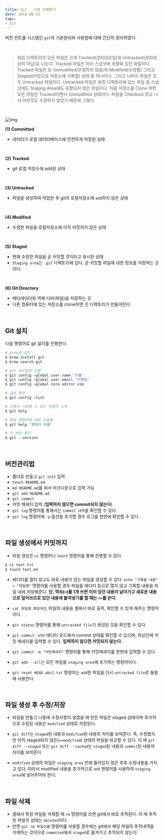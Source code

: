 ```yaml
---
title: Git _ 기본 이해하기
date: 2016-06-15
tags:
- Git
---
```



버전 컨트롤 시스템인 `git`의 기본원리와 사용법에 대해 간단히 정리하였다.

<br>


> 워킹 디렉토리의 모든 파일은 크게 Tracked(관리대상임)와 Untracked(관리대상이 아님)로 나눈다. Tracked 파일은 이미 스냅샷에 포함돼 있던 파일이다. Tracked 파일은 또 Unmodified(수정하지 않음)와 Modified(수정함) 그리고 Staged(커밋으로 저장소에 기록할) 상태 중 하나이다. 그리고 나머지 파일은 모두 Untracked 파일이다. Untracked 파일은 워킹 디렉토리에 있는 파일 중 스냅샷에도 Staging Area에도 포함되지 않은 파일이다. 처음 저장소를 Clone 하면 모든 파일은 Tracked이면서 Unmodified 상태이다. 파일을 Checkout 하고 나서 아무것도 수정하지 않았기 때문에 그렇다.
<br>

![img](https://git-scm.com/book/en/v2/images/lifecycle.png)

**(1) Committed**

- 데이터가 로컬 데이터베이스에 안전하게 저장된 상태

<br>

**(2) Tracked**

- git 로컬 저장소에 add된 상태

<br>

**(3) Untracked**

- 파일을 생성하여 작업한 후 git의 로컬저장소에 `add`하지 않은 상태


<br>

**(4) Modified**

- 수정한 파일을 로컬저장소에 아직 커밋하지 않은 상태

<br>

**(5) Staged**

- 현재 수정한 파일을 곧 커밋할 것이라고 표시한 상태
- `Staging area`는 `.git` 디렉토리에 있다. 곧 커밋할 파일에 대한 정보를 저장하는 곳이다.

<br>

**(6) Git Directory**

- 메타데이터와 객체 디비(파일)을 저장하는 곳
- 다른 컴퓨터에 있는 저장소를 clone하면 깃 디렉토리가 만들어진다.

<br>


## Git 설치

다음 명령어로 git 설치를 진행한다.

```powershell
# brew로 설치
$ brew install git
$ brew search git

# git 최초설정 진행
$ git config —global user.name "이름"
$ git config —global user.email "이메일"
$ git config —global core.editor vim

# 설정 확인
$ git config —list

# 깃에서 사용할 수 있는 명령어 소개
$ git help

# 특정 명령어에 대한 도움말
$ git help "명령어 이름"

# 깃 버전 확인
$ git --version
```

<br>

## 버전관리법

- 폴더로 만들고 `git init` 입력
- `touch README.md`
- `md README.md`를 써서 마크다운으로 입력 가능
- `git add README.md`
- `git commit`
- 커밋 메세지 입력 (**입력하지 않으면 commit되지 않는다**)
- `git log` 명령어를 통해서는 `commit 내역`을 확인할 수 있다.
- `git log` 명령어에  `-p` 옵션을 추가할 경우 로그를 한번에 확인할 수 있다.

<br>

## 파일 생성에서 커밋까지

- 파일 생성은 `vi` 명령어나 `touch` 명령어를 통해 진행할 수 있다.

```powershell
$ vi text.txt
$ touch text.md
```

- 에디터를 열지 않고도 바로 내용이 있는 파일을 생성할 수 있다. `echo "기록할 내용" > "파일명"` 명령어를 사용할 경우 파일을 에디터 등으로 열지 않고 기록할 내용을 파일 내에 저장해준다. **단, 꺽쇠(`>`)를 1개 쓰면 이미 있던 내용이 날아가고 새로운 내용으로 덮어쓰므로 있던 내용에 붙여넣기를 할 때는 `>>`를 쓴다.**

- `cat 파일명.확장자`는 파일의 내용을 셸에서 바로 출력, 확인할 수 있게 해주는 명령어이다.
- `git status` 명령어를 통해 `untracked file`가 생성된 것을 확인할 수 있다.
- `git commit` : vim 에디터 모드에서 commit 상태를 확인할 수 있으며, 최상단에 커밋 메세지를 입력할 수 있다. **입력하지 않으면 커밋되지 않는다.**
- `git commit -m "커밋메세지"` 명령어를 통해 커밋메세지를 한번에 입력할 수 있다.
- `git add --all`는 모든 파일을 `staging area`에 추가하는 명령어이다.
- `git reset HEAD abc2.txt` 명령어는 `add`한 파일을 다시 `untracked file`로 돌릴 때 사용한다.

<br>

## 파일 생성 후 수정/저장


- 파일을 만들고 나중에 수정사항이 생겼을 때 만든 파일은 staged 상태이며 추가적으로 수정된 내용은 `modified` 상태로 저장된다.

- `git diff`는 `staged`된 내용과 `modified`된 내용의 차이를 보여준다. 즉, 수정했지만 아직 staged되지 않은(`==modified`) 상태의 파일을 비교할 수 있다. 이 때 `git diff --staged` 또는 `git diff --cached`는 `staged`된 내용과 `commit`된 내용의 차이를 보여준다.

- `modified` 상태의 파일은 `staging area` 안에 들어있지 않은 추후 수정내용을 가지고 있다. 따라서 modified 내용을 추가적으로 `add` 명령어를 사용하여 `staging area`에 넣어주어야 한다.


<br>

## 파일 삭제

- 셸에서 특정 파일을 삭제할 때 `rm` 명령어를 쓰면 git에서 바로 추적된다. 이 때 추적된 파일의 상태는 `deleted`이다.
- 반면 `git rm 파일이름` 명령어를 사용할 경우에는 git에서 해당 파일의 추적내역을 삭제하는 것이므로 `commited`에서 `staged`로 옮겨가고 추적되지 않는다.

<br>
